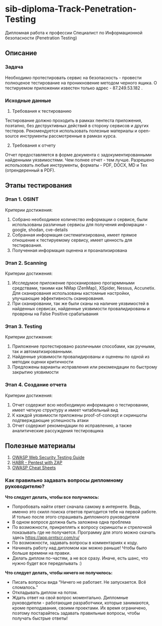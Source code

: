 # sib-diploma-Track-Penetration-Testing

Дипломная работа к профессии Специалист по Информационной безопасности (Penetration Testing)

## Описание

### Задача

Необходимо протестировать сервис на безопасность - провести полноценое тестирование на проникновение методом черного ящика. О тестируемом приложении известен только адрес - 87.249.53.182 .

### Исходные данные
 
1. Требования к тестированию

Тестирование должно проходить в рамках пентеста приложения, поэтапно, без деструктивных действий в сторону сервисов и других тестеров. Рекомендуется использовать полезные материалы и open-source инструменты рассмотренные в рамках курса.

2. Требования к отчету

Отчет предоставляется в форме документа с задокументированными найденными уязвимостями. Чем полнее отчет - тем лучше. Разрешено использовать любые инструменты, форматы - PDF, DOCX, MD и Tex (отрендеренный в PDF). 

## Этапы тестирования


### Этап 1. OSINT

Критерии достижения:

1. Собрано необходимое количество информации о сервисе, были использованы различные сервисы для получения инфомрации - google, shodan, cve-details
1. Собранная информация систематизирована, имеет прямое отношение к тестируемому сервису, имеет ценность для тестирвоания. 
1. Полученная информация оценена и проанализирована

### Этап 2. Scanning

Критерии достижения:

1. Исследумое приложение просканировано прогарммными средствами, такими как NMap (ZenMap), XSpider, Nessus, Accunetix. Для сканирования использованы кастомные настройки, улучшающие эффективность сканирования.
1. При сканировании, так же были сканы на наличие уязвимостей в найденных сервисах, найденные уязвимости провалидированы и проврены на False Positive срабатывания


### Этап 3. Testing

Критерии достижения:

1. Приложение протестировано различными способами, как ручными, так и автоматизированными. 
1. Найденные уязвимости провалидированы и оценены по одной из методик оценки критичности
1. Предложены варианты исправления или рекомендации по быстрому закрытию уязвимости


### Этап 4. Создание отчета

Критерии достижения:

1. Отчет содержит всю необходимую информацию о тестировании, имеет четкую структуру и имеет читабельный вид
1. К каждой уязвимости приложены proof-of-concept и скриншоты подтверждающие успешность атаки
1. Отчет содержит рекомендации по исправлению, а также аналитические рассуждения тестировщика

## Полезные материалы

1. [OWASP Web Security Testing Guide](https://owasp.org/www-project-web-security-testing-guide/) 
1. [HABR - Pentest with ZAP](https://habr.com/ru/company/alexhost/blog/530110/)
1. [OWASP Cheat Sheets](https://cheatsheetseries.owasp.org/)

### Как правильно задавать вопросы дипломному руководителю?

**Что следует делать, чтобы все получилось:**

* Попробовать найти ответ сначала самому в интернете. Ведь, именно это скилл поиска ответов пригодится тебе на первой работе. И только после этого спрашивать дипломного руководителя
* В одном вопросе должна быть заложена одна проблема 
* По возможности, прикреплять к вопросу скриншоты и стрелочкой показывать где не получается. Программу для этого можно скачать здесь https://app.prntscr.com/ru/
* По возможности, задавать вопросы в комментариях к коду. 
* Начинать работу над дипломом как можно раньше! Чтобы было больше времени на правки. 
* Делать диплом по-частям, а не все сразу. Иначе, есть шанс, что нужно будет все переделывать :)  

**Что следует делать, чтобы ничего не получилось:**

* Писать вопросы вида “Ничего не работает. Не запускается. Всё сломалось.”
* Откладывать диплом на потом. 
* Ждать ответ на свой вопрос моментально. Дипломные руководители - работающие разработчики, которые занимаются, кроме преподавания, своими проектами. Их время ограничено, поэтому постарайтесь задавать правильные вопросы, чтобы получать быстрые ответы! 